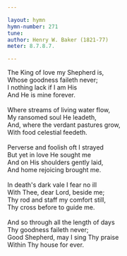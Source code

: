```yaml
---

layout: hymn
hymn-number: 271
tune: 
author: Henry W. Baker (1821-77)
meter: 8.7.8.7.

---
```

The King of love my Shepherd is,<br>Whose goodness faileth never;<br>I nothing lack if I am His<br>And He is mine forever.<br><br>Where streams of living water flow,<br>My ransomed soul He leadeth,<br>And, where the verdant pastures grow,<br>With food celestial feedeth.<br><br>Perverse and foolish oft I strayed<br>But yet in love He sought me<br>And on His shoulders gently laid,<br>And home rejoicing brought me.<br><br>In death's dark vale I fear no ill<br>With Thee, dear Lord, beside me;<br>Thy rod and staff my comfort still,<br>Thy cross before to guide me.<br><br>And so through all the length of days<br>Thy goodness faileth never;<br>Good Shepherd, may I sing Thy praise<br>Within Thy house for ever.<br><br><br>
